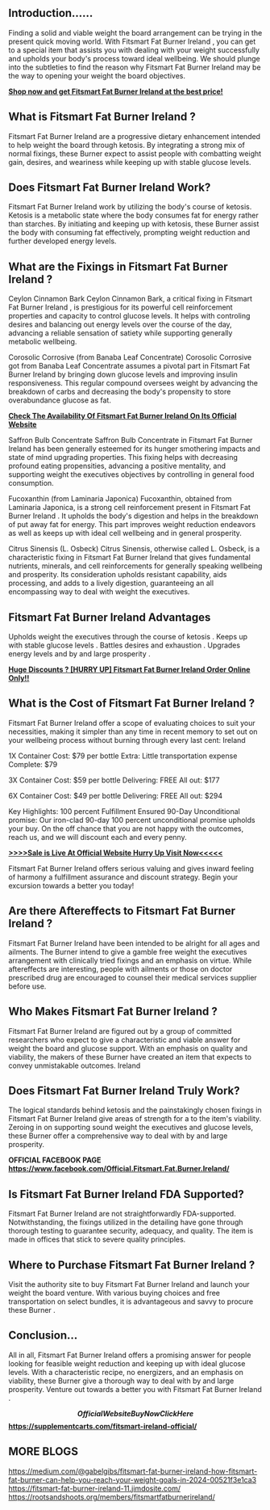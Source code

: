 ## Introduction……

Finding a solid and viable weight the board arrangement can be trying in the present quick moving world. With Fitsmart Fat Burner Ireland , you can get to a special item that assists you with dealing with your weight successfully and upholds your body's process toward ideal wellbeing. We should plunge into the subtleties to find the reason why Fitsmart Fat Burner Ireland  may be the way to opening your weight the board objectives.

**[Shop now and get Fitsmart Fat Burner Ireland at the best price!
](https://supplementcarts.com/fitsmart-ireland-official/)**

## What is Fitsmart Fat Burner Ireland ?

Fitsmart Fat Burner Ireland  are a progressive dietary enhancement intended to help weight the board through ketosis. By integrating a strong mix of normal fixings, these Burner  expect to assist people with combatting weight gain, desires, and weariness while keeping up with stable glucose levels.

## Does Fitsmart Fat Burner Ireland  Work?

Fitsmart Fat Burner Ireland  work by utilizing the body's course of ketosis. Ketosis is a metabolic state where the body consumes fat for energy rather than starches. By initiating and keeping up with ketosis, these Burner  assist the body with consuming fat effectively, prompting weight reduction and further developed energy levels.

## What are the Fixings in Fitsmart Fat Burner Ireland ?

Ceylon Cinnamon Bark
Ceylon Cinnamon Bark, a critical fixing in Fitsmart Fat Burner Ireland , is prestigious for its powerful cell reinforcement properties and capacity to control glucose levels. It helps with controling desires and balancing out energy levels over the course of the day, advancing a reliable sensation of satiety while supporting generally metabolic wellbeing.

Corosolic Corrosive (from Banaba Leaf Concentrate)
Corosolic Corrosive got from Banaba Leaf Concentrate assumes a pivotal part in Fitsmart Fat Burner Ireland  by bringing down glucose levels and improving insulin responsiveness. This regular compound oversees weight by advancing the breakdown of carbs and decreasing the body's propensity to store overabundance glucose as fat.

**[Check The Availability Of Fitsmart Fat Burner Ireland On Its Official Website
](https://supplementcarts.com/fitsmart-ireland-official/)**

Saffron Bulb Concentrate
Saffron Bulb Concentrate in Fitsmart Fat Burner Ireland  has been generally esteemed for its hunger smothering impacts and state of mind upgrading properties. This fixing helps with decreasing profound eating propensities, advancing a positive mentality, and supporting weight the executives objectives by controlling in general food consumption.

Fucoxanthin (from Laminaria Japonica)
Fucoxanthin, obtained from Laminaria Japonica, is a strong cell reinforcement present in Fitsmart Fat Burner Ireland . It upholds the body's digestion and helps in the breakdown of put away fat for energy. This part improves weight reduction endeavors as well as keeps up with ideal cell wellbeing and in general prosperity.

Citrus Sinensis (L. Osbeck)
Citrus Sinensis, otherwise called L. Osbeck, is a characteristic fixing in Fitsmart Fat Burner Ireland  that gives fundamental nutrients, minerals, and cell reinforcements for generally speaking wellbeing and prosperity. Its consideration upholds resistant capability, aids processing, and adds to a lively digestion, guaranteeing an all encompassing way to deal with weight the executives.

## Fitsmart Fat Burner Ireland  Advantages

Upholds weight the executives through the course of ketosis .
Keeps up with stable glucose levels .
Battles desires and exhaustion .
Upgrades energy levels and by and large prosperity .

**[Huge Discounts ? [HURRY UP] Fitsmart Fat Burner Ireland Order Online Only!!
](https://supplementcarts.com/fitsmart-ireland-official/)**

## What is the Cost of Fitsmart Fat Burner Ireland  ?

Fitsmart Fat Burner Ireland  offer a scope of evaluating choices to suit your necessities, making it simpler than any time in recent memory to set out on your wellbeing process without burning through every last cent: Ireland


1X Container
Cost: $79 per bottle
Extra: Little transportation expense
Complete: $79

3X Container
Cost: $59 per bottle
Delivering: FREE
All out: $177

6X Container
Cost: $49 per bottle
Delivering: FREE
All out: $294

Key Highlights:
100 percent Fulfillment Ensured
90-Day Unconditional promise: Our iron-clad 90-day 100 percent unconditional promise upholds your buy. On the off chance that you are not happy with the outcomes, reach us, and we will discount each and every penny.

**[>>>>Sale is Live At Official Website Hurry Up Visit Now<<<<<
](https://supplementcarts.com/fitsmart-ireland-official/)**

Fitsmart Fat Burner Ireland  offers serious valuing and gives inward feeling of harmony a fulfillment assurance and discount strategy. Begin your excursion towards a better you today!

## Are there Aftereffects to Fitsmart Fat Burner Ireland ?

Fitsmart Fat Burner Ireland  have been intended to be alright for all ages and ailments. The Burner  intend to give a gamble free weight the executives arrangement with clinically tried fixings and an emphasis on virtue. While aftereffects are interesting, people with ailments or those on doctor prescribed drug are encouraged to counsel their medical services supplier before use.

## Who Makes Fitsmart Fat Burner Ireland ?

Fitsmart Fat Burner Ireland  are figured out by a group of committed researchers who expect to give a characteristic and viable answer for weight the board and glucose support. With an emphasis on quality and viability, the makers of these Burner  have created an item that expects to convey unmistakable outcomes. Ireland

## Does Fitsmart Fat Burner Ireland  Truly Work?

The logical standards behind ketosis and the painstakingly chosen fixings in Fitsmart Fat Burner Ireland  give areas of strength for a to the item's viability. Zeroing in on supporting sound weight the executives and glucose levels, these Burner  offer a comprehensive way to deal with by and large prosperity.

**OFFICIAL FACEBOOK PAGE
https://www.facebook.com/Official.Fitsmart.Fat.Burner.Ireland/**

## Is Fitsmart Fat Burner Ireland  FDA Supported?

Fitsmart Fat Burner Ireland  are not straightforwardly FDA-supported. Notwithstanding, the fixings utilized in the detailing have gone through thorough testing to guarantee security, adequacy, and quality. The item is made in offices that stick to severe quality principles.

## Where to Purchase Fitsmart Fat Burner Ireland ?

Visit the authority site to buy Fitsmart Fat Burner Ireland  and launch your weight the board venture. With various buying choices and free transportation on select bundles, it is advantageous and savvy to procure these Burner .

## Conclusion…

All in all, Fitsmart Fat Burner Ireland  offers a promising answer for people looking for feasible weight reduction and keeping up with ideal glucose levels. With a characteristic recipe, no energizers, and an emphasis on viability, these Burner  give a thorough way to deal with by and large prosperity. Venture out towards a better you with Fitsmart Fat Burner Ireland .

**$$Official Website Buy Now Click Here$$
https://supplementcarts.com/fitsmart-ireland-official/**

## MORE BLOGS 
https://medium.com/@gabelgibs/fitsmart-fat-burner-ireland-how-fitsmart-fat-burner-can-help-you-reach-your-weight-goals-in-2024-00521f3e1ca3
https://fitsmart-fat-burner-ireland-11.jimdosite.com/
https://rootsandshoots.org/members/fitsmartfatburnerireland/
